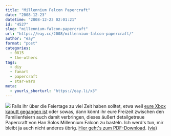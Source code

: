 ```yaml
---
title: "Millennium Falcon Papercraft"
date: "2008-12-23"
datetime: "2008-12-23 02:01:21"
id: "4527"
slug: "millennium-falcon-papercraft"
url: "https://eay.cc/2008/millennium-falcon-papercraft/"
author: "eay"
format: "post"
categories:
  - 0815
  - the-others
tags:
  - diy
  - fanart
  - papercraft
  - star-wars
meta:
  - yourls_shorturl: "https://eay.li/x3"
---
```


![](/uploads/2008/mfpapercraft.jpg) Falls ihr über die Feiertage zu viel Zeit haben solltet, etwa weil [eure Xbox kaputt gegangen ist](//eay.cc/2008/error-74/) oder sowas, dann könnt ihr eure Freizeit zwischen den Familienfeiern auch damit verbringen, dieses äußert detailgetreue Papercraft von Han Solos Millennium Falcon zu basteln. Ich werd's tun, mir bleibt ja auch nicht anderes übrig. [Hier geht's zum PDF-Download](http://www7a.biglobe.ne.jp/~sf-papercraft/Gallery/Falcon/Falcon.html). ([via](http://www.vectorvault.com/2008/12/18/free-vector-download-papercraft-millennium-falcon/))
